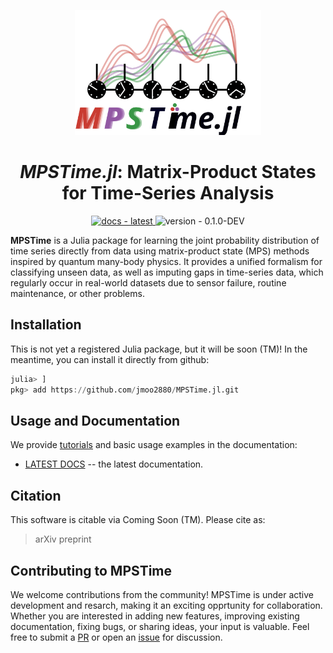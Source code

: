 <p align="center">
  <picture>
    <source srcset="docs/src/assets/logo-dark.svg" media="(prefers-color-scheme: dark)">
    <img src="docs/src/assets/logo.svg" alt="mpstime logo" height="200"/>
  </picture>
</p>


<h1 align="center"><em>MPSTime.jl</em>: Matrix-Product States for Time-Series Analysis</h1>


<p align="center">
  <a href="https://jmoo2880.github.io/MPSTime.jl/dev/">
    <img src="https://img.shields.io/badge/docs-latest-2ea44f?style=flat-square" alt="docs - latest">
  </a>
    <img src="https://img.shields.io/badge/version-0.1.0--DEV-blue?style=flat-square" alt="version - 0.1.0-DEV">
</p>


__MPSTime__ is a Julia package for learning the joint probability distribution of time series directly from data using matrix-product state (MPS) methods inspired by quantum many-body physics. 
It provides a unified formalism for classifying unseen data, as well as imputing gaps in time-series data, which regularly occur in real-world datasets due to sensor failure, routine maintenance, or other problems.

## Installation
This is not yet a registered Julia package, but it will be soon (TM)! In the meantime, you can install it directly from github:

```Julia
julia> ]
pkg> add https://github.com/jmoo2880/MPSTime.jl.git
```

## Usage and Documentation
We provide [tutorials](https://jmoo2880.github.io/MPSTime.jl/dev/tutorial/) and basic usage examples in the documentation:
- [LATEST DOCS](https://jmoo2880.github.io/MPSTime.jl/) -- the latest documentation.

## Citation
This software is citable via Coming Soon (TM). Please cite as:
> arXiv preprint

## Contributing to MPSTime
We welcome contributions from the community! 
MPSTime is under active development and resarch, making it an exciting opprtunity for collaboration.
Whether you are interested in adding new features, improving existing documentation, fixing bugs, or sharing ideas, your input is valuable.
Feel free to submit a [PR](https://github.com/jmoo2880/MPSTime.jl/pulls) or open an [issue](https://github.com/jmoo2880/MPSTime.jl/issues) for discussion.
